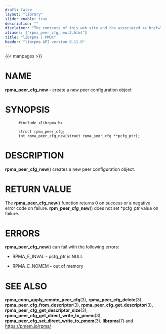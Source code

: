 ```yaml
---
draft: false
layout: "library"
slider_enable: true
description: ""
disclaimer: "The contents of this web site and the associated <a href=\"https://github.com/pmem\">GitHub repositories</a> are BSD-licensed open source."
aliases: ["rpma_peer_cfg_new.3.html"]
title: "librpma | PMDK"
header: "librpma API version 0.11.0"
---
```

{{< manpages >}}

[comment]: <> (SPDX-License-Identifier: BSD-3-Clause)
[comment]: <> (Copyright 2020-2022, Intel Corporation)

NAME
====

**rpma\_peer\_cfg\_new** - create a new peer configuration object

SYNOPSIS
========

          #include <librpma.h>

          struct rpma_peer_cfg;
          int rpma_peer_cfg_new(struct rpma_peer_cfg **pcfg_ptr);

DESCRIPTION
===========

**rpma\_peer\_cfg\_new**() creates a new peer configuration object.

RETURN VALUE
============

The **rpma\_peer\_cfg\_new**() function returns 0 on success or a
negative error code on failure. **rpm\_peer\_cfg\_new**() does not set
\*pcfg\_ptr value on failure.

ERRORS
======

**rpma\_peer\_cfg\_new**() can fail with the following errors:

-   RPMA\_E\_INVAL - pcfg\_ptr is NULL

-   RPMA\_E\_NOMEM - out of memory

SEE ALSO
========

**rpma\_conn\_apply\_remote\_peer\_cfg**(3),
**rpma\_peer\_cfg\_delete**(3),
**rpma\_peer\_cfg\_from\_descriptor**(3),
**rpma\_peer\_cfg\_get\_descriptor**(3),
**rpma\_peer\_cfg\_get\_descriptor\_size**(3),
**rpma\_peer\_cfg\_get\_direct\_write\_to\_pmem**(3),
**rpma\_peer\_cfg\_set\_direct\_write\_to\_pmem**(3), **librpma**(7) and
https://pmem.io/rpma/
